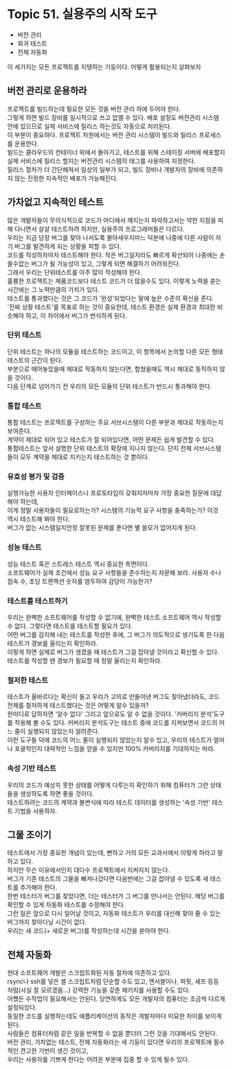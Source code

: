 # Topic 51. 실용주의 시작 도구
- 버전 관리
- 회귀 테스트
- 전체 자동화

이 세가지는 모든 프로젝트를 지탱하는 기둥이다. 어떻게 활용되는지 살펴보자

## 버전 관리로 운용하라
프로젝트를 빌드하는데 필요한 모든 것을 버전 관리 하에 두어야 한다.  
그렇게 하면 빌드 장비를 일시적으로 쓰고 없앨 수 있다. 배포 설정도 버전관리 시스템 안에 있으므로 실제 서비스에 릴리스 하는것도 자동으로 처리된다.  
이 부분이 중요하다. 프로젝트 차원에서는 버전 관리 시스템이 빌드와 릴리스 프로세스를 운용한다.  
빌드는 클라우드의 컨테이너 위에서 돌아가고, 테스트를 위해 스테이징 서버에 배포할지 실제 서비스에 릴리스 할지는 버전관리 시스템의 태그를 사용하여 지정한다.  
릴리스 절차가 더 간단해져서 일상의 일부가 되고, 빌드 장비나 개발자의 장비에 의존하지 않는 진정한 지속적인 배포가 가능해진다.  

## 가차없고 지속적인 테스트
많은 개발자들이 무의식적으로 코드가 어디에서 꺠지는지 파악하고서는 약한 지점을 피해 다니면서 살살 테스트하려 하지만, 실용주의 프로그래머들은 다르다.  
우리는 지금 당장 버그를 찾아 나서도록 몰아세우지마느 덕분에 나중에 다른 사람이 자기 버그를 발견하게 되는 상황을 피할 수 있다.  
코드를 작성하자마자 테스트해야 한다. 작은 버그일지라도 빠르게 확산되어 나중에는 손쓸수없는 버그가 될 가능성이 있고, 그렇게 되면 해결하기 어려워진다.  
그래서 우리는 단위테스트를 아주 많이 작성해야 한다.  
훌륭한 프로젝트는 제품코드보다 테스트 코드가 더 많을수도 있다. 이렇게 노력을 쏟는 시간에는 그 노력만큼의 가치가 있다.  
테스트를 통과했다는 것은 그 코드가 '완성'되었다는 말에 높은 수준의 확신을 준다.  
'진짜 상황 테스트'를 목표로 하는 것이 중요한데, 테스트 환경은 실제 환경과 최대한 비슷해야 하고, 이 차이에서 버그가 번식하게 된다.  

### 단위 테스트
단위 테스트는 하나의 모듈을 테스트하는 코드이고, 이 항목에서 논의할 다른 모든 형태 테스트의 근간이 된다.  
부분으로 떼어놓았을때 제대로 작동하지 않는다면, 합쳤을때도 역시 제대로 동작하지 않을 것이다.  
다음 단계로 넘어가기 전 우리의 모든 모듈의 단위 테스트가 반드시 통과해야 한다.

### 통합 테스트
통합 테스트는 프로젝트를 구성하는 주요 서브시스템이 다른 부분과 제대로 작동하는지 보여준다.  
게약이 제대로 되어 있고 테스트가 잘 되어있다면, 어떤 문제든 쉽게 발견할 수 있다.  
통합테스트는 앞서 설명한 단위 테스트의 확장에 지나지 않는다. 단지 전체 서브시스템들이 모두 계약을 제대로 지키는지 테스트하는 것 뿐이다.  

### 유효성 평가 및 검증
실행가능한 사용자 인터페이스나 프로토타입이 갖춰지자마자 가장 중요한 질문에 대답해야 하는데,  
이게 정말 사용자들이 필요로하는가? 시스템의 기능적 요구 사항을 충족하는가? 이것 역시 테스트해 봐야 한다.  
버그가 없는 시스템일지언정 잘못된 문제를 푼다면 별 쓸모가 없어지게 된다.  

### 성능 테스트
성능 테스트 혹은 스트레스 테스트 역시 중요한 측면이다.  
소프트웨어가 실제 조건에서 성능 요구 사항들을 준수하는지 자문해 보라. 사용자 수나 접속 수, 초당 트랜잭션 숫자를 염두하여 감당이 가능한가?  

### 테스트를 테스트하기
우리는 완벽한 소프트웨어를 작성할 수 없기에, 완벽한 테스트 소프트웨어 역시 작성할 수 없다. 그렇다면 테스트를 테스트할 필요가 있다.  
어떤 버그를 감지해 내는 테스트를 작성한 후에, 그 버그가 의도적으로 생기도록 한 다음 테스트가 경보를 울리는지 확인하라.  
이렇게 하면 실제로 버그가 생겼을 때 테스트가 그걸 잡아낼 것이라고 확신할 수 있다.  
테스트를 작성할 땐 경보가 필요할 때 정말 울리는지 확인하라.  

### 철저한 테스트
테스트가 올바르다는 확신이 들고 우리가 고의로 만들어낸 버그도 찾아냈더라도, 코드 전체를 철저하게 테스트했다는 것은 어떻게 알수 있을까?  
한마디로 답하자면 '알수 없다' 그리고 앞으로도 알 수 없을 것이다. 
'커버리지 분석'도구를 적용해 볼 수도 있다. 커버리지 분석도구는 테스트 중에 코드를 지켜보면서 코드의 어느 줄이 실행되지 않았는지 알려준다.  
이런 도구들 덕에 코드의 어느 줄이 실행되지 않았는지 알수 있고, 우리의 테스트가 얼마나 포괄적인지 대략적인 느낌을 얻을 수 있지만 100% 커버리지를 기대하지는 마라.  

### 속성 기반 테스트
우리의 코드가 예상치 못한 상태를 어떻게 다루는지 확인하기 위해 컴퓨터가 그런 상태들을 생성하도록 하면 좋을 것이다.  
테스트하려는 코드의 계약과 불변식에 따라 테스트 데이터를 생성하는 '속성 기반' 테스트 기법을 사용하자.  

## 그물 조이기
테스트에서 가장 중요한 개념이 있는데, 뻔하고 거의 모든 교과서에서 이렇게 하라고 말하고 있다.  
하지만 무슨 이유에서인지 대다수 프로젝트에서 지켜지지 않는다.  
버그가 기존 테스트의 그물을 빠져나갔다면 다음번에는 그걸 잡아낼 수 있도록 새 테스트를 추가해야 한다.  
한번 테스터가 버그를 찾았다면, 더는 테스터가 그 버그를 만나서는 안된다. 해당 버그를 확인할 수 있게 자동화 테스트를 수정해야 한다.  
그런 일은 앞으로 다시 일어날 것이고, 자동화 테스트가 우리를 대신해 찾아 줄 수 있는 버그까지 찾아다닐 시간이 없다.  
우리는 새 코드(+ 새로운 버그)를 작성하는데 시간을 쏟아야 한다.  

## 전체 자동화
현대 소프트웨어 개발은 스크립트화된 자동 절차에 의존하고 있다.  
rsync나 ssh를 넣은 셸 스크립트처럼 단순할 수도 있고, 앤서블이나, 퍼핏, 셰프 등등 처럼(사실 잘 모르겠음...) 강력한 기능을 갖춘 패키지를 사용할 수도 있다.  
어쨌든 수작업이 필요해서는 안된다. 당연하게도 모든 개발자의 컴퓨터는 조금씩 다르게 설정되있다.  
동일한 코드를 실행하는데도 애플리케이션의 동작은 개발자마다 미묘한 차이를 보이게 된다.  
사람들은 컴퓨터처럼 같은 일을 반복할 수 없을 뿐더러 그런 것을 기대해서도 안된다.  
버전 관리, 가차없는 테스트, 전체 자동화라는 세 기둥이 있다면 우리의 프로젝트에 필수적인 견고한 기반이 생긴 것이고,  
우리는 사용자를 기쁘게 한다는 어려운 부분에 집중 할 수 있게 될수 있다.





